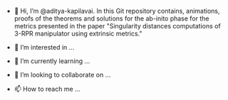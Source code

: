 - 👋 Hi, I’m @aditya-kapilavai. 
In this Git repository contains, animations, proofs of the theorems and solutions for the ab-inito phase for the metrics presented in the paper "Singularity distances computations of 3-RPR manipulator using extrinsic metrics."


- 👀 I’m interested in ...
- 🌱 I’m currently learning ...
- 💞️ I’m looking to collaborate on ...
- 📫 How to reach me ...

<!---
aditya-kapilavai/aditya-kapilavai is a ✨ special ✨ repository because its `README.md` (this file) appears on your GitHub profile.
You can click the Preview link to take a look at your changes.
--->
